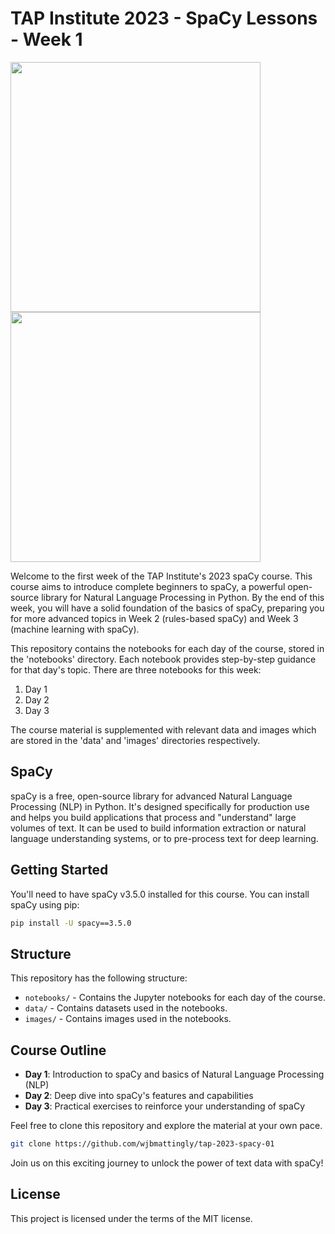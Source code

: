 # TAP Institute 2023 - SpaCy Lessons - Week 1

<p float="left">
  <img src="https://upload.wikimedia.org/wikipedia/commons/thumb/8/88/SpaCy_logo.svg/2560px-SpaCy_logo.svg.png" width="400" />
  <img src="https://s3.amazonaws.com/org.jstor.labs/2021/01/banner2-1.jpg" width="400" /> 
</p>




Welcome to the first week of the TAP Institute's 2023 spaCy course. This course aims to introduce complete beginners to spaCy, a powerful open-source library for Natural Language Processing in Python. By the end of this week, you will have a solid foundation of the basics of spaCy, preparing you for more advanced topics in Week 2 (rules-based spaCy) and Week 3 (machine learning with spaCy).

This repository contains the notebooks for each day of the course, stored in the 'notebooks' directory. Each notebook provides step-by-step guidance for that day's topic. There are three notebooks for this week:

1. Day 1
2. Day 2
3. Day 3

The course material is supplemented with relevant data and images which are stored in the 'data' and 'images' directories respectively.

## SpaCy

spaCy is a free, open-source library for advanced Natural Language Processing (NLP) in Python. It's designed specifically for production use and helps you build applications that process and "understand" large volumes of text. It can be used to build information extraction or natural language understanding systems, or to pre-process text for deep learning.

## Getting Started

You'll need to have spaCy v3.5.0 installed for this course. You can install spaCy using pip:
```sh
pip install -U spacy==3.5.0
```

## Structure

This repository has the following structure:

- `notebooks/` - Contains the Jupyter notebooks for each day of the course.
- `data/` - Contains datasets used in the notebooks.
- `images/` - Contains images used in the notebooks.

## Course Outline

- **Day 1**: Introduction to spaCy and basics of Natural Language Processing (NLP)
- **Day 2**: Deep dive into spaCy's features and capabilities
- **Day 3**: Practical exercises to reinforce your understanding of spaCy

Feel free to clone this repository and explore the material at your own pace.

```sh
git clone https://github.com/wjbmattingly/tap-2023-spacy-01
```

Join us on this exciting journey to unlock the power of text data with spaCy!

## License

This project is licensed under the terms of the MIT license.